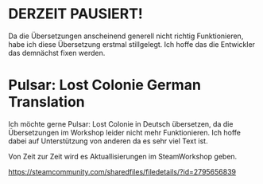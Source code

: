 # DERZEIT PAUSIERT!
Da die Übersetzungen anscheinend generell nicht richtig Funktionieren, habe ich diese Übersetzung erstmal stillgelegt.
Ich hoffe das die Entwickler das demnächst fixen werden.

# Pulsar: Lost Colonie German Translation

Ich möchte gerne Pulsar: Lost Colonie in Deutsch übersetzen, da die Übersetzungen im Workshop leider nicht mehr Funktionieren. Ich hoffe dabei auf Unterstützung von anderen da es sehr viel Text ist.

Von Zeit zur Zeit wird es Aktuallisierungen im SteamWorkshop geben.

https://steamcommunity.com/sharedfiles/filedetails/?id=2795656839
